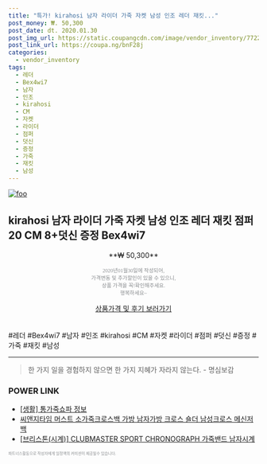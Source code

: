 ```yaml
--- 
title: "특가! kirahosi 남자 라이더 가죽 자켓 남성 인조 레더 재킷..." 
post_money: ₩. 50,300 
post_date: dt. 2020.01.30 
post_img_url: https://static.coupangcdn.com/image/vendor_inventory/7722/eef3b35a06fc325d67059f94412722834215fe376890320b934b3ced720c.jpg 
post_link_url: https://coupa.ng/bnF28j 
categories: 
  - vendor_inventory 
tags: 
  - 레더 
  - Bex4wi7 
  - 남자 
  - 인조 
  - kirahosi 
  - CM 
  - 자켓 
  - 라이더 
  - 점퍼 
  - 덧신 
  - 증정 
  - 가죽 
  - 재킷 
  - 남성 
--- 
```

[![foo](https://static.coupangcdn.com/image/vendor_inventory/7722/eef3b35a06fc325d67059f94412722834215fe376890320b934b3ced720c.jpg)](https://coupa.ng/bnF28j) 

## kirahosi 남자 라이더 가죽 자켓 남성 인조 레더 재킷 점퍼 20 CM 8+덧신 증정 Bex4wi7 
<p style="text-align: center;">**₩ 50,300**</p> 
<p style="text-align: center;"><span style="color: #898c8f; font-family: Georgia,Times,serif; font-size: 0.75em;">2020년01월30일에 작성되어, <br>가격변동 및 추가할인이 있을 수 있으니,<br> 상품 가격을 꼭!확인해주세요.<br>행복하세요~</span> 
</p>	 
<div markdown="0" style="text-align: center;"><a href="https://coupa.ng/bnF28j" class="btn btn--success">상품가격 및 후기 보러가기</a></div> 
<br><br> 
  #레더 #Bex4wi7 #남자 #인조 #kirahosi #CM #자켓 #라이더 #점퍼 #덧신 #증정 #가죽 #재킷 #남성 
<hr> 

> 한 가지 일을 경험하지 않으면 한 가지 지혜가 자라지 않는다. - 명심보감 


### POWER LINK

* <a href="https://blog.naver.com/fasyy4321/221767205092" target="_blank"> [생활] 통가죽쇼파 정보 </a>
* <a href="https://blog.naver.com/sakai111/221783630944" target="_blank">씨앤지타임 머스트 소가죽크로스백 가방 남자가방 크로스 숄더 남성크로스 메신저백</a>
* <a href="https://blog.naver.com/santokki14/221785078044" target="_blank">[브리스톤(시계)] CLUBMASTER SPORT CHRONOGRAPH 가죽밴드 남자시계</a>

<span style="color: #898c8f; font-family: Georgia,Times,serif; font-size: 0.55em;">파트너스활동으로 작성자에게 일정액의 커미션이 제공될수 있습니다.</span> 
